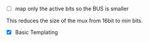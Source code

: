 - [ ] map only the active bits so the BUS is smaller

This reduces the size of the mux from 16bit to _min_ bits.

- [X] Basic Templating

